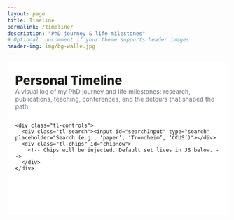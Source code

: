 ```yaml
---
layout: page
title: Timeline
permalink: /timeline/
description: "PhD journey & life milestones"
# Optional: uncomment if your theme supports header images
header-img: img/bg-walle.jpg
---
```


<!--
HOW TO USE
- Edit the events[] array below with your milestones.
- Dates can be "YYYY", "YYYY-MM", or "YYYY-MM-DD".
- Display shows "YYYY-MM"; sorting groups by year.
-->

<style>
  :root {
    --bg: #ffffff;
    --card: #ffffff;
    --text: #1a1a1a;
    --muted: #6b7280;
    --line: #e5e7eb;
    --accent: #2563eb; /* link/active */
    --chip: #f3f4f6;
    --shadow: 0 10px 20px rgba(0,0,0,0.06), 0 2px 6px rgba(0,0,0,0.06);
    --radius: 16px;
  }

  /* Page shell */
  .tl-wrap {
    max-width: 980px;
    margin: 0 auto;
    padding: 24px 18px 60px;
    color: var(--text);
    background: var(--bg);
  }
  .tl-header {
    display: grid;
    gap: 14px;
    margin-bottom: 18px;
  }
  .tl-title { font-size: clamp(28px, 2.6vw, 40px); font-weight: 800; letter-spacing: -0.01em; }
  .tl-sub { color: var(--muted); max-width: 70ch; }

  /* Controls */
  .tl-controls { display: flex; flex-wrap: wrap; gap: 10px; align-items: center; margin-top: 6px; }
  .tl-search { flex: 1 1 280px; }
  .tl-search input {
    width: 100%; padding: 10px 12px; border: 1px solid var(--line); border-radius: 12px; outline: none;
  }
  .tl-chips { display: flex; flex-wrap: wrap; gap: 8px; }
  .chip {
    padding: 8px 12px; border-radius: 999px; background: var(--chip); border: 1px solid var(--line);
    font-size: 14px; cursor: pointer; user-select: none; transition: background 0.2s, color 0.2s, border 0.2s;
  }
  .chip.active { background: rgba(37,99,235,0.08); color: var(--accent); border-color: rgba(37,99,235,0.35); }

  /* Timeline */
  .timeline { position: relative; margin-top: 24px; }
  .year-group { margin: 32px 0 10px; font-weight: 800; font-size: 22px; }
  .line {
    position: absolute; left: 26px; top: 0; bottom: 0; width: 2px; background: linear-gradient(180deg, var(--line), #fff);
  }

  .item { display: grid; grid-template-columns: 52px 1fr; gap: 14px; margin: 18px 0; }
  .dot { position: relative; width: 12px; height: 12px; border-radius: 50%; background: var(--accent); margin-top: 10px; box-shadow: 0 0 0 4px rgba(37,99,235,0.15); }
  .date { color: var(--muted); font-size: 13px; margin-top: 4px; }

  .card {
    background: var(--card); border: 1px solid var(--line); border-radius: var(--radius); box-shadow: var(--shadow);
    padding: 16px; display: grid; gap: 10px;
  }
  .card h3 { margin: 0; font-size: 18px; }
  .meta { color: var(--muted); font-size: 13px; display: flex; gap: 12px; flex-wrap: wrap; }
  .desc { line-height: 1.6; }
  .thumb {
    width: 100%; aspect-ratio: 16/9; object-fit: cover; border-radius: 12px; border: 1px solid var(--line);
    cursor: zoom-in;
  }
  .badge { font-size: 12px; padding: 6px 9px; background: var(--chip); border: 1px solid var(--line);
           border-radius: 999px; }
  .badges { display: flex; flex-wrap: wrap; gap: 6px; }

  .empty { text-align: center; color: var(--muted); padding: 28px; border: 1px dashed var(--line); border-radius: 12px; }

  /* Lightbox */
  .lightbox { position: fixed; inset: 0; background: rgba(0,0,0,0.6); display: none; align-items: center; justify-content: center; padding: 20px; }
  .lightbox img { max-width: 95vw; max-height: 85vh; border-radius: 12px; border: 2px solid #fff; }

  @media (max-width: 560px) {
    .line { left: 22px; }
    .item { grid-template-columns: 44px 1fr; }
  }
</style>

<div class="tl-wrap" id="timeline-root">
  <div class="tl-header">
    <div>
      <div class="tl-title">Personal Timeline</div>
      <div class="tl-sub">A visual log of my PhD journey and life milestones: research, publications, teaching, conferences, and the detours that shaped the path.</div>
    </div>

    <div class="tl-controls">
      <div class="tl-search"><input id="searchInput" type="search" placeholder="Search (e.g., ‘paper’, ‘Trondheim’, ‘CCUS’)"></div>
      <div class="tl-chips" id="chipRow">
        <!-- Chips will be injected. Default set lives in JS below. -->
      </div>
    </div>
  </div>

  <div class="timeline">
    <div class="line"></div>
    <div id="timeline"></div>
  </div>
</div>

<!-- Lightbox for images -->
<div class="lightbox" id="lightbox" aria-hidden="true" role="dialog">
  <img alt="Expanded timeline image" />
</div>

<script>
  // ===== 1) Editable data =====
  // Replace with your real milestones. Keep ISO dates (YYYY-MM-DD) for proper sorting.
  const events = [
    {
      date: "2022-08",
      title: "Started PhD & Journey in Vienna",
      location: "Vienna, AT",
      categories: ["PhD", "Journey"],
      description: "xxx",
      image: "/img/timeline/Vienna2022.jpg",
      alt: "Vienna Donau"
    },
     {
      date: "2022-11",
      title: "Visited DTU & Denmark finally",
      location: "Copenhagen, DK",
      categories: ["Travel", "Journey"],
      description: "xxx",
      image: "/img/timeline/Vienna2022.jpg",
      alt: "Vienna Donau"
    },
      {
      date: "2023-03",
      title: "Completed my first top-rope climbing lessons",
      location: "Vienna, AT",
      categories: ["Sports", "Personal","Journey"],
      description: "xxx",
      image: "/img/timeline/Vienna2022.jpg",
      alt: "Vienna Donau"
    },
    {
      date: "2023-05",
      title: "First GRC & GRS Conference about CCUS",
      location: "Les Diablerets, CH",
      categories: ["Conference", "Research","PhD","Journey"],
      description: "xxx",
      image: "/img/post-bg-halting.jpg",
      alt: "Presenter at a conference podium"
    },
    {
      date: "2023-07",
      title: "First Summer trips in Italy and Basque",
      location: "Italy",
      categories: ["Travel","Personal","Journey"],
      description: "xxx",
      image: "/img/post-bg-web.jpg",
      alt: "Trip in Italy"
    },
    {
      date: "2023-10",
      title: "Autumn School about Brightway & LCA ",
      location: "Energy & AI (under review)",
      categories: ["PhD", "Studying","Research","Journey"],
      description: "xxx",
      image: "/img/post-bg-2015.jpg",
      alt: "Working photo"
    },
    {
      date: "2024-01",
      title: "Travel in China with my boyfriend",
      location: "Beijing, CN",
      categories: ["Travel","Personal", "Journey"],
      description: "xxx",
      image: "/img/post-bg-alitrip.jpg",
      alt: "Selfie in Beijing"
    },
    {
      date: "2024-04",
      title: "Completed review paper about prospective assessments",
      location: "doi",
      categories: ["Publications", "PhD","Research","Journey"],
      description: "xxx",
      image: "/img/post-bg-digital-native.jpg",
      alt: "arXiv logo on a screen"
    }
    {
      date: "2024-06",
      title: "First presentation at ESCAPE34",
      location: "Florence, IT",
      categories: ["Publications", "PhD","Research","Conference","Journey"],
      description: "xxx",
      image: "/img/post-bg-digital-native.jpg",
      alt: "arXiv logo on a screen"
    }
    {
      date: "2024-08",
      title: "Bornout and 'Lost'",
      location: "Vienna, AT",
      categories: ["Personal","PhD","Journey"],
      description: "xxx",
      image: "/img/post-bg-digital-native.jpg",
      alt: "arXiv logo on a screen"
    }
    {
      date: "2024-10",
      title: "Autumn School about Energy systems modelling",
      location: "Gothenburg, SE",
      categories: ["Studying","PhD","Journey"],
      description: "xxx",
      image: "/img/post-bg-digital-native.jpg",
      alt: "arXiv logo on a screen"
    }
    {
      date: "2024-02",
      title: "Completed my skiing lessons at Alps",
      location: "Bad Gastein, AT",
      categories: ["Sports","Personal","Journey"],
      description: "xxx",
      image: "/img/post-bg-digital-native.jpg",
      alt: "arXiv logo on a screen"
    }
    {
      date: "2024-04",
      title: "First Conference and Trip in California",
      location: "Palm Spring, CA",
      categories: ["PhD","Conference","Personal","Journey"],
      description: "xxx",
      image: "/img/timeline/USA2025.jpg",
      alt: "arXiv logo on a screen"
    }
    {
      date: "2024-08",
      title: "Summer trip in Italy and Rebuilding",
      location: "Sardinia, IT",
      categories: ["Personal","Journey"],
      description: "xxx",
      image: "/img/post-bg-digital-native.jpg",
      alt: "arXiv logo on a screen"
    }
     {
      date: "2024-10",
      title: "JuliaCon Paris and trip",
      location: "Paris, FR",
      categories: ["Conference","Travel","Personal","Journey"],
      description: "xxx",
      image: "/img/post-bg-digital-native.jpg",
      alt: "arXiv logo on a screen"
    }
  ];

  // Default categories available as filter chips.
  const defaultChips = ["All", "Journey", "PhD", "Research", "Publications", "Conference", "Studying", "Workshop", "Travel", "Sports", "Personal", "Burnout"];

  // ===== 2) Utility functions =====
  const qs  = (sel, el = document) => el.querySelector(sel);
  const qsa = (sel, el = document) => Array.from(el.querySelectorAll(sel));

  // Robust date parsing + YYYY-MM display
  function parseDateParts(iso) {
    // Supports YYYY, YYYY-M, YYYY-MM, YYYY-MM-D, YYYY-MM-DD
    const m = String(iso).trim().match(/^(\d{4})(?:-(\d{1,2})(?:-(\d{1,2}))?)?$/);
    if (!m) return { y: NaN, m: NaN, d: NaN };
    return { y: +m[1], m: +(m[2] || 1), d: +(m[3] || 1) };
  }
  function toDate(iso) {
    const { y, m, d } = parseDateParts(iso);
    return isNaN(y) ? new Date(iso) : new Date(y, (m || 1) - 1, d || 1);
  }
  const pad2 = (n) => String(n).padStart(2, "0");
  function fmtYYYYMM(iso) {
    const { y, m } = parseDateParts(iso);
    if (isNaN(y)) return String(iso);
    return `${y}-${pad2(m || 1)}`;
  }

  const fmtDate    = fmtYYYYMM;                   // show "YYYY-MM"
  const byDateDesc = (a, b) => toDate(b.date) - toDate(a.date);
  const getYear    = (iso) => toDate(iso).getFullYear();

  // Parse URL params for deep-linking
  const url = new URL(window.location);
  const initCat = url.searchParams.get('cat') || 'All';
  const initQuery = url.searchParams.get('q') || '';

  // ===== 3) Render chips =====
  const chipRow = qs('#chipRow');
  let activeCat = initCat;
  defaultChips.forEach(cat => {
    const b = document.createElement('button');
    b.className = 'chip' + (cat === activeCat ? ' active' : '');
    b.textContent = cat;
    b.setAttribute('data-cat', cat);
    b.addEventListener('click', () => {
      activeCat = cat;
      qsa('.chip', chipRow).forEach(c => c.classList.remove('active'));
      b.classList.add('active');
      render();
      const p = new URLSearchParams(url.search);
      p.set('cat', activeCat);
      history.replaceState({}, '', `${url.pathname}?${p.toString()}`);
    });
    chipRow.appendChild(b);
  });

  // ===== 4) Search box =====
  const searchInput = qs('#searchInput');
  searchInput.value = initQuery;
  searchInput.addEventListener('input', () => {
    const p = new URLSearchParams(url.search);
    p.set('q', searchInput.value);
    history.replaceState({}, '', `${url.pathname}?${p.toString()}`);
    render();
  });

  // ===== 5) Lightbox =====
  const lb = qs('#lightbox');
  lb.addEventListener('click', () => { lb.style.display = 'none'; lb.setAttribute('aria-hidden', 'true'); });
  function openLightbox(src, alt) {
    const img = lb.querySelector('img');
    img.src = src; img.alt = alt || '';
    lb.style.display = 'flex';
    lb.setAttribute('aria-hidden', 'false');
  }

  // ===== 6) Main render =====
  function render() {
    const root = qs('#timeline');
    root.innerHTML = '';

    const term = searchInput.value.trim().toLowerCase();
    const filtered = events
      .slice()
      .sort(byDateDesc)
      .filter(ev => {
        const matchCat = (activeCat === 'All') || (ev.categories || []).includes(activeCat);
        if (!matchCat) return false;
        if (!term) return true;
        const hay = [ev.title, ev.location, ev.description, ...(ev.categories||[])].join(' ').toLowerCase();
        return hay.includes(term);
      });

    if (!filtered.length) {
      const empty = document.createElement('div');
      empty.className = 'empty';
      empty.textContent = 'No items match your filters. Try another category or search term.';
      root.appendChild(empty);
      return;
    }

    let currentYear = null;
    filtered.forEach(ev => {
      const y = getYear(ev.date);
      if (y !== currentYear) {
        currentYear = y;
        const yg = document.createElement('div');
        yg.className = 'year-group';
        yg.textContent = y;
        root.appendChild(yg);
      }

      const item = document.createElement('div');
      item.className = 'item';

      const colL = document.createElement('div');
      const dot = document.createElement('div'); dot.className = 'dot';
      const date = document.createElement('div'); date.className = 'date'; date.textContent = fmtDate(ev.date);
      colL.appendChild(dot); colL.appendChild(date);

      const colR = document.createElement('div');
      const card = document.createElement('div'); card.className = 'card';

      const h3 = document.createElement('h3'); h3.textContent = ev.title; card.appendChild(h3);

      const meta = document.createElement('div'); meta.className = 'meta';
      if (ev.location) {
        const loc = document.createElement('div'); loc.textContent = '📍 ' + ev.location; meta.appendChild(loc);
      }
      if (ev.categories && ev.categories.length) {
        const cats = document.createElement('div'); cats.className = 'badges';
        ev.categories.forEach(c => {
          const b = document.createElement('span'); b.className = 'badge'; b.textContent = c; cats.appendChild(b);
        });
        meta.appendChild(cats);
      }
      card.appendChild(meta);

      if (ev.image) {
        const img = document.createElement('img');
        img.className = 'thumb';
        img.src = ev.image; img.alt = ev.alt || '';
        img.addEventListener('click', () => openLightbox(ev.image, ev.alt));
        card.appendChild(img);
      }

      if (ev.description) {
        const p = document.createElement('div'); p.className = 'desc'; p.textContent = ev.description; card.appendChild(p);
      }

      colR.appendChild(card);
      item.appendChild(colL);
      item.appendChild(colR);
      root.appendChild(item);
    });
  }

  // Initial render
  render();
</script>